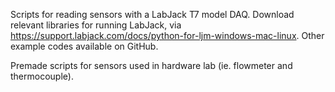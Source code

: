 Scripts for reading sensors with a LabJack T7 model DAQ. Download relevant libraries for running LabJack,
via https://support.labjack.com/docs/python-for-ljm-windows-mac-linux. Other example codes available on GitHub. 

Premade scripts for sensors used in hardware lab (ie. flowmeter and thermocouple).
